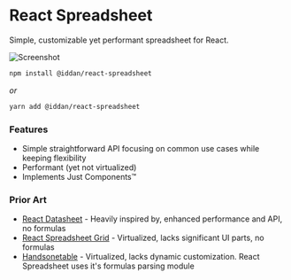 # React Spreadsheet

Simple, customizable yet performant spreadsheet for React.

![Screenshot](https://github.com/iddan/react-spreadsheet/blob/master/assets/screenshot.png?raw=true)

```bash
npm install @iddan/react-spreadsheet
```

_or_

```bash
yarn add @iddan/react-spreadsheet
```

### Features

* Simple straightforward API focusing on common use cases while keeping flexibility
* Performant (yet not virtualized)
* Implements Just Components™

### Prior Art

* [React Datasheet](https://nadbm.github.io/react-datasheet/) - Heavily inspired by, enhanced performance and API, no formulas
* [React Spreadsheet Grid](https://denisraslov.github.io/grid/) - Virtualized, lacks significant UI parts, no formulas
* [Handsonetable](https://handsontable.com/) - Virtualized, lacks dynamic customization. React Spreadsheet uses it's formulas parsing module
